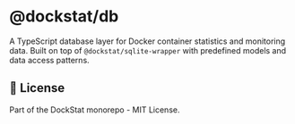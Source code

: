 # @dockstat/db

A TypeScript database layer for Docker container statistics and monitoring data. Built on top of `@dockstat/sqlite-wrapper` with predefined models and data access patterns.

## 📄 License

Part of the DockStat monorepo - MIT License.
